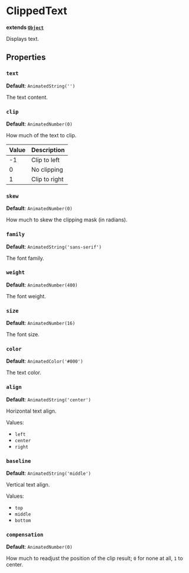 # ClippedText
**extends [`Object`](../api/object.md)**

Displays text.

## Properties
### `text`
**Default**: `AnimatedString('')`

The text content.

### `clip`
**Default**: `AnimatedNumber(0)`

How much of the text to clip.

| Value | Description   |
|-------|:--------------|
|  -1   | Clip to left  |
|   0   | No clipping   |
|   1   | Clip to right |

### `skew`
**Default**: `AnimatedNumber(0)`

How much to skew the clipping mask (in radians).

### `family`
**Default**: `AnimatedString('sans-serif')`

The font family.

### `weight`
**Default**: `AnimatedNumber(400)`

The font weight.

### `size`
**Default**: `AnimatedNumber(16)`

The font size.

### `color`
**Default**: `AnimatedColor('#000')`

The text color.

### `align`
**Default**: `AnimatedString('center')`

Horizontal text align.

Values:
- `left`
- `center`
- `right`

### `baseline`
**Default**: `AnimatedString('middle')`

Vertical text align.

Values:
- `top`
- `middle`
- `bottom`

### `compensation`
**Default**: `AnimatedNumber(0)`

How much to readjust the position of the clip result; `0` for none at all, `1` to center.
